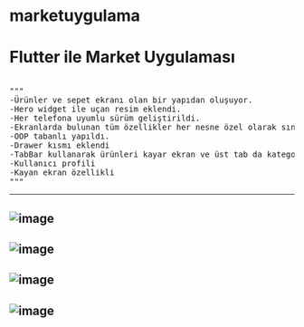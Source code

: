 # marketuygulama

<h1> Flutter ile Market Uygulaması </h1>
<pre> 
"""
-Ürünler ve sepet ekranı olan bir yapıdan oluşuyor.
-Hero widget ile uçan resim eklendi.
-Her telefona uyumlu sürüm geliştirildi.
-Ekranlarda bulunan tüm özellikler her nesne özel olarak sınıflarla oluşturuldu.
-OOP tabanlı yapıldı.
-Drawer kısmı eklendi
-TabBar kullanarak ürünleri kayar ekran ve üst tab da kategori oluşturdum
-Kullanıcı profili
-Kayan ekran özellikli
"""
</pre>

----------------------------------------------------------------
![image](https://github.com/user-attachments/assets/b833f645-f8ce-434f-afa1-9392e64a06ab)
----------------------------------------------------
![image](https://github.com/user-attachments/assets/427db9d3-2aee-4487-a721-e6ff52e187ab)
--------------------------------------------------
![image](https://github.com/user-attachments/assets/80b57350-9bfb-44a1-abea-64d443fb5371)
--------------------------------------------
![image](https://github.com/user-attachments/assets/6c6bbae9-1cb7-4753-8d68-13d7f37cb706)
--------------------------------------------------

